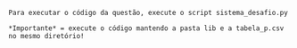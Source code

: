     Para executar o código da questão, execute o script sistema_desafio.py

    *Importante* = execute o código mantendo a pasta lib e a tabela_p.csv no mesmo diretório!
